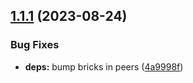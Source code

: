 ## [1.1.1](https://github.com/taskany-inc/icons/compare/v1.1.0...v1.1.1) (2023-08-24)


### Bug Fixes

* **deps:** bump bricks in peers ([4a9998f](https://github.com/taskany-inc/icons/commit/4a9998fdb19219c72a111307017ee457284a8c29))

